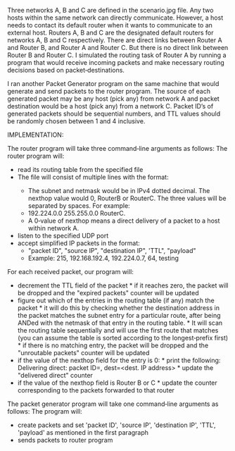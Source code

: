 Three networks A, B and C are defined in the scenario.jpg file. Any two hosts within the same network can directly communicate. 
However, a host needs to contact its default router when it wants to communicate to an external host. Routers A, B and C are the 
designated default routers for networks A, B and C respectively. There are direct links between Router A and Router B, and Router A 
and Router C. But there is no direct link between Router B and Router C. I simulated the routing task of Router A by running a 
program that would receive incoming packets and make necessary routing decisions based on packet‐destinations.

I ran another Packet Generator program on the same machine that would generate and send packets to the router program. The source 
of each generated packet may be any host (pick any) from network A and packet destination would be a host (pick any) from a network C. 
Packet ID’s of generated packets should be sequential numbers, and TTL values should be randomly chosen between 1 and 4 inclusive.


IMPLEMENTATION:

The router program will take three command‐line arguments as follows: 
<port number to listen to> <routing table file path> <statistics file path>
The router program will:
 * read its routing table from the specified file
 * The file will consist of multiple lines with the format: <subnet> <netmask> <nexthop>
      * The subnet and netmask would be in IPv4 dotted decimal. The nexthop value would 0, RouterB or RouterC. The three values will be separated by spaces. For example:
      * 192.224.0.0 255.255.0.0 RouterC.
      * A 0‐value of nexthop means a direct delivery of a packet to a host within network A.
 * listen to the specified UDP port
 * accept simplified IP packets in the format:
      * "packet ID", "source IP", "destination IP", 'TTL", "payload"
      *  Example: 215, 192.168.192.4, 192.224.0.7, 64, testing

For each received packet, our program will:
* decrement the TTL field of the packet
      * if it reaches zero, the packet will be dropped and the "expired packets" counter will be updated
* figure out which of the entries in the routing table (if any) match the packet
      * it will do this by checking whether the destination address in the packet matches the subnet entry for a particular route, after being ANDed with the netmask of that entry in the routing table.
      * It will scan the routing table sequentially and will use the first route that matches (you can assume the table is sorted according to the longest‐prefix first)
      * if there is no matching entry, the packet will be dropped and the "unroutable packets" counter will be updated
* if the value of the nexthop field for the entry is 0:
      * print the following:
          Delivering direct: packet ID=<packet ID>, dest=<dest. IP address>
      * update the "delivered direct" counter
* if the value of the nexthop field is Router B or C
      * update the counter corresponding to the packets forwarded to that router

The packet generator program will take one command‐line arguments as follows: 
<port number to connect to router program>
The program will:
 * create packets and set 'packet ID', 'source IP', 'destination IP', 'TTL', 'payload' as mentioned in the first paragraph
 * sends packets to router program
